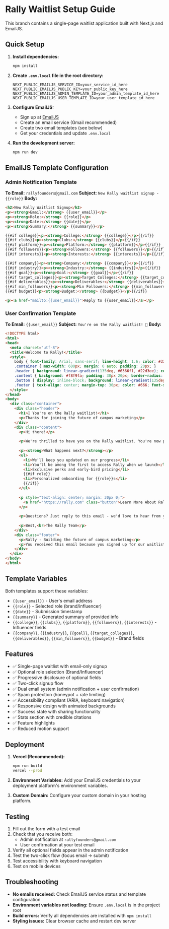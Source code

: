 # Rally Waitlist Setup Guide

This branch contains a single-page waitlist application built with Next.js and EmailJS.

## Quick Setup

1. **Install dependencies:**
   ```bash
   npm install
   ```

2. **Create `.env.local` file in the root directory:**
   ```env
   NEXT_PUBLIC_EMAILJS_SERVICE_ID=your_service_id_here
   NEXT_PUBLIC_EMAILJS_PUBLIC_KEY=your_public_key_here
   NEXT_PUBLIC_EMAILJS_ADMIN_TEMPLATE_ID=your_admin_template_id_here
   NEXT_PUBLIC_EMAILJS_USER_TEMPLATE_ID=your_user_template_id_here
   ```

3. **Configure EmailJS:**
   - Sign up at [EmailJS](https://www.emailjs.com/)
   - Create an email service (Gmail recommended)
   - Create two email templates (see below)
   - Get your credentials and update `.env.local`

4. **Run the development server:**
   ```bash
   npm run dev
   ```

## EmailJS Template Configuration

### Admin Notification Template
**To Email:** `rallyfounders@gmail.com`
**Subject:** `New Rally waitlist signup - {{role}}`
**Body:**
```html
<h2>New Rally Waitlist Signup</h2>
<p><strong>Email:</strong> {{user_email}}</p>
<p><strong>Role:</strong> {{role}}</p>
<p><strong>Date:</strong> {{date}}</p>
<p><strong>Summary:</strong> {{summary}}</p>

{{#if college}}<p><strong>College:</strong> {{college}}</p>{{/if}}
{{#if clubs}}<p><strong>Clubs:</strong> {{clubs}}</p>{{/if}}
{{#if platform}}<p><strong>Platform:</strong> {{platform}}</p>{{/if}}
{{#if followers}}<p><strong>Followers:</strong> {{followers}}</p>{{/if}}
{{#if interests}}<p><strong>Interests:</strong> {{interests}}</p>{{/if}}

{{#if company}}<p><strong>Company:</strong> {{company}}</p>{{/if}}
{{#if industry}}<p><strong>Industry:</strong> {{industry}}</p>{{/if}}
{{#if goal}}<p><strong>Goal:</strong> {{goal}}</p>{{/if}}
{{#if target_colleges}}<p><strong>Target Colleges:</strong> {{target_colleges}}</p>{{/if}}
{{#if deliverables}}<p><strong>Deliverables:</strong> {{deliverables}}</p>{{/if}}
{{#if min_followers}}<p><strong>Min Followers:</strong> {{min_followers}}</p>{{/if}}
{{#if budget}}<p><strong>Budget:</strong> {{budget}}</p>{{/if}}

<p><a href="mailto:{{user_email}}">Reply to {{user_email}}</a></p>
```

### User Confirmation Template
**To Email:** `{{user_email}}`
**Subject:** `You're on the Rally waitlist! 🎉`
**Body:**
```html
<!DOCTYPE html>
<html>
<head>
  <meta charset="utf-8">
  <title>Welcome to Rally!</title>
  <style>
    body { font-family: Arial, sans-serif; line-height: 1.6; color: #333; }
    .container { max-width: 600px; margin: 0 auto; padding: 20px; }
    .header { background: linear-gradient(135deg, #6366f1, #22d3ee); color: white; padding: 30px 20px; text-align: center; border-radius: 8px 8px 0 0; }
    .content { background: #f8f9fa; padding: 30px 20px; border-radius: 0 0 8px 8px; }
    .button { display: inline-block; background: linear-gradient(135deg, #6366f1, #22d3ee); color: white; padding: 12px 24px; text-decoration: none; border-radius: 6px; font-weight: bold; }
    .footer { text-align: center; margin-top: 30px; color: #666; font-size: 14px; }
  </style>
</head>
<body>
  <div class="container">
    <div class="header">
      <h1>🎉 You're on the Rally waitlist!</h1>
      <p>Thanks for joining the future of campus marketing</p>
    </div>
    <div class="content">
      <p>Hi there!</p>
      
      <p>We're thrilled to have you on the Rally waitlist. You're now part of an exclusive group that will get early access to our AI-powered campus brand-student matching platform.</p>
      
      <p><strong>What happens next?</strong></p>
      <ul>
        <li>We'll keep you updated on our progress</li>
        <li>You'll be among the first to access Rally when we launch</li>
        <li>Exclusive perks and early-bird pricing</li>
        {{#if role}}
        <li>Personalized onboarding for {{role}}s</li>
        {{/if}}
      </ul>
      
      <p style="text-align: center; margin: 30px 0;">
        <a href="https://rally.com" class="button">Learn More About Rally</a>
      </p>
      
      <p>Questions? Just reply to this email - we'd love to hear from you!</p>
      
      <p>Best,<br>The Rally Team</p>
    </div>
    <div class="footer">
      <p>Rally - Building the future of campus marketing</p>
      <p>You received this email because you signed up for our waitlist at rally.com</p>
    </div>
  </div>
</body>
</html>
```

## Template Variables

Both templates support these variables:
- `{{user_email}}` - User's email address
- `{{role}}` - Selected role (brand/influencer)
- `{{date}}` - Submission timestamp
- `{{summary}}` - Generated summary of provided info
- `{{college}}`, `{{clubs}}`, `{{platform}}`, `{{followers}}`, `{{interests}}` - Influencer fields
- `{{company}}`, `{{industry}}`, `{{goal}}`, `{{target_colleges}}`, `{{deliverables}}`, `{{min_followers}}`, `{{budget}}` - Brand fields

## Features

- ✅ Single-page waitlist with email-only signup
- ✅ Optional role selection (Brand/Influencer)
- ✅ Progressive disclosure of optional fields
- ✅ Two-click signup flow
- ✅ Dual email system (admin notification + user confirmation)
- ✅ Spam protection (honeypot + rate limiting)
- ✅ Accessibility compliant (ARIA, keyboard navigation)
- ✅ Responsive design with animated backgrounds
- ✅ Success state with sharing functionality
- ✅ Stats section with credible citations
- ✅ Feature highlights
- ✅ Reduced motion support

## Deployment

1. **Vercel (Recommended):**
   ```bash
   npm run build
   vercel --prod
   ```

2. **Environment Variables:**
   Add your EmailJS credentials to your deployment platform's environment variables.

3. **Custom Domain:**
   Configure your custom domain in your hosting platform.

## Testing

1. Fill out the form with a test email
2. Check that you receive both:
   - Admin notification at `rallyfounders@gmail.com`
   - User confirmation at your test email
3. Verify all optional fields appear in the admin notification
4. Test the two-click flow (focus email → submit)
5. Test accessibility with keyboard navigation
6. Test on mobile devices

## Troubleshooting

- **No emails received:** Check EmailJS service status and template configuration
- **Environment variables not loading:** Ensure `.env.local` is in the project root
- **Build errors:** Verify all dependencies are installed with `npm install`
- **Styling issues:** Clear browser cache and restart dev server
